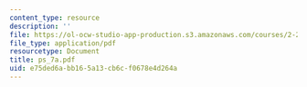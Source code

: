 ```yaml
---
content_type: resource
description: ''
file: https://ol-ocw-studio-app-production.s3.amazonaws.com/courses/2-20-marine-hydrodynamics-13-021-spring-2005/e75ded6abb165a13cb6cf0678e4d264a_ps_7a.pdf
file_type: application/pdf
resourcetype: Document
title: ps_7a.pdf
uid: e75ded6a-bb16-5a13-cb6c-f0678e4d264a
---
```

